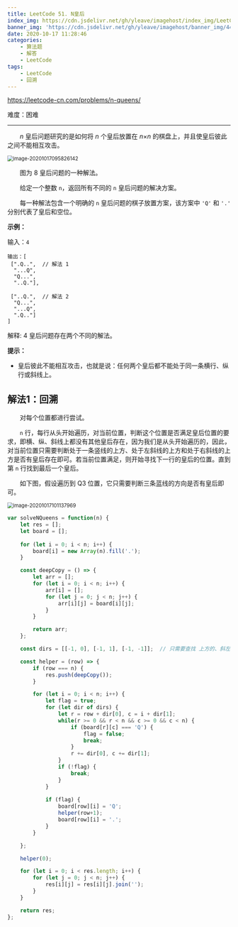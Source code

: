 ```yaml
---
title: LeetCode 51. N皇后
index_img: https://cdn.jsdelivr.net/gh/yleave/imagehost/index_img/LeetCode.jpg
banner_img: 'https://cdn.jsdelivr.net/gh/yleave/imagehost/banner_img/44.png'
date: 2020-10-17 11:28:46
categories:
    - 算法题
    - 解答
    - LeetCode
tags:
    - LeetCode
    - 回溯
---
```



https://leetcode-cn.com/problems/n-queens/

难度：困难

---

&emsp;&emsp;*n* 皇后问题研究的是如何将 *n* 个皇后放置在 *n*×*n* 的棋盘上，并且使皇后彼此之间不能相互攻击。

<img src="https://cdn.jsdelivr.net/gh/yleave/imagehost/img/image-20201017095826142.png" alt="image-20201017095826142" style="zoom:80%;" />

&emsp;&emsp;图为 8 皇后问题的一种解法。

&emsp;&emsp;给定一个整数 `n`，返回所有不同的 `n` 皇后问题的解决方案。

&emsp;&emsp;每一种解法包含一个明确的 `n` 皇后问题的棋子放置方案，该方案中 `'Q'` 和 `'.'` 分别代表了皇后和空位。

**示例：**

输入：`4`

```
输出：[
 [".Q..",  // 解法 1
  "...Q",
  "Q...",
  "..Q."],
```

```
 ["..Q.",  // 解法 2
  "Q...",
  "...Q",
  ".Q.."]
]
```

解释: 4 皇后问题存在两个不同的解法。

**提示：**

- 皇后彼此不能相互攻击，也就是说：任何两个皇后都不能处于同一条横行、纵行或斜线上。





##  解法1：回溯

&emsp;&emsp;对每个位置都进行尝试。

&emsp;&emsp;`n` 行，每行从头开始遍历，对当前位置，判断这个位置是否满足皇后位置的要求，即横、纵、斜线上都没有其他皇后存在，因为我们是从头开始遍历的，因此，对当前位置只需要判断处于一条竖线的上方、处于左斜线的上方和处于右斜线的上方是否有皇后存在即可。若当前位置满足，则开始寻找下一行的皇后的位置。直到第 `n` 行找到最后一个皇后。

&emsp;&emsp;如下图，假设遍历到 Q3 位置，它只需要判断三条蓝线的方向是否有皇后即可。

<img src="https://cdn.jsdelivr.net/gh/yleave/imagehost/img/image-20201017101137969.png" alt="image-20201017101137969" style="zoom:80%;" />

```js
var solveNQueens = function(n) {
    let res = [];
    let board = [];
    
    for (let i = 0; i < n; i++) {
        board[i] = new Array(n).fill('.');
    }

    const deepCopy = () => {
        let arr = [];
        for (let i = 0; i < n; i++) {
            arr[i] = [];
            for (let j = 0; j < n; j++) {
                arr[i][j] = board[i][j];
            }
        }

        return arr;
    };

    const dirs = [[-1, 0], [-1, 1], [-1, -1]];  // 只需要查找 上方的、斜左上方的 和 斜右上方的 方向是否有 Q 即可

    const helper = (row) => {
        if (row === n) {
            res.push(deepCopy());
        }

        for (let i = 0; i < n; i++) {
            let flag = true;
            for (let dir of dirs) {
                let r = row + dir[0], c = i + dir[1];
                while(r >= 0 && r < n && c >= 0 && c < n) {
                    if (board[r][c] === 'Q') {
                        flag = false;
                        break;
                    }
                    r += dir[0], c += dir[1];
                }
                if (!flag) {
                    break;
                }
            }
            
            if (flag) {
                board[row][i] = 'Q';
                helper(row+1);
                board[row][i] = '.';
            }
        }

    };

    helper(0);

    for (let i = 0; i < res.length; i++) {
        for (let j = 0; j < n; j++) {
            res[i][j] = res[i][j].join('');
        }
    }

    return res;
};
```



